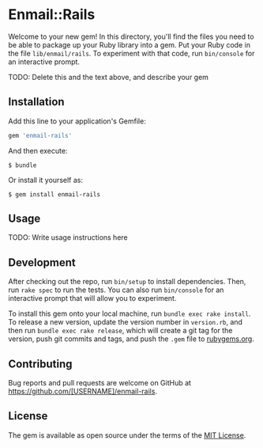 # Enmail::Rails

Welcome to your new gem! In this directory, you'll find the files you need to be able to package up your Ruby library into a gem. Put your Ruby code in the file `lib/enmail/rails`. To experiment with that code, run `bin/console` for an interactive prompt.

TODO: Delete this and the text above, and describe your gem

## Installation

Add this line to your application's Gemfile:

```ruby
gem 'enmail-rails'
```

And then execute:

    $ bundle

Or install it yourself as:

    $ gem install enmail-rails

## Usage

TODO: Write usage instructions here

## Development

After checking out the repo, run `bin/setup` to install dependencies. Then, run `rake spec` to run the tests. You can also run `bin/console` for an interactive prompt that will allow you to experiment.

To install this gem onto your local machine, run `bundle exec rake install`. To release a new version, update the version number in `version.rb`, and then run `bundle exec rake release`, which will create a git tag for the version, push git commits and tags, and push the `.gem` file to [rubygems.org](https://rubygems.org).

## Contributing

Bug reports and pull requests are welcome on GitHub at https://github.com/[USERNAME]/enmail-rails.

## License

The gem is available as open source under the terms of the [MIT License](https://opensource.org/licenses/MIT).

